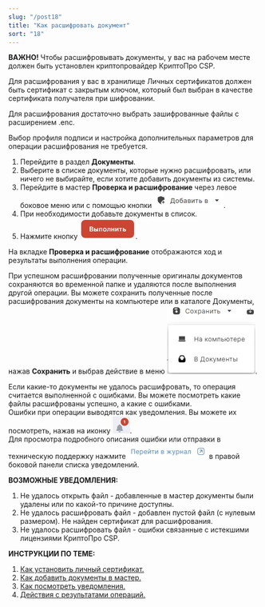 ```yaml
---
slug: "/post18"
title: "Как расшифровать документ"
sort: "18"
---
```


**ВАЖНО!**  Чтобы расшифровывать документы, у вас на рабочем месте должен быть установлен криптопровайдер КриптоПро CSP.  

Для расшифрования у вас в хранилище Личных сертификатов должен быть сертификат с закрытым ключом, который был выбран в качестве сертификата получателя при шифровании. 

Для расшифрования достаточно выбрать зашифрованные файлы с расширением .enc.

Выбор профиля подписи и настройка дополнительных параметров для операции расшифрования не требуется.  

1. Перейдите в раздел **Документы**.
2. Выберите в списке документы, которые нужно расшифровать, или ничего не выбирайте, если хотите добавить документы из системы.
3. Перейдите в мастер **Проверка и расшифрование** через левое боковое меню  или с помощью кнопки ![add-to-button.jpg](./images/add-to-button.jpg "Добавить в").
4. При необходимости добавьте документы в список.
5. Нажмите кнопку ![execute-button.jpg](./images/execute-button.jpg "Выполнить").

На вкладке **Проверка и расшифрование** отображаются ход и результаты выполнения операции.

При успешном расшифровании полученные оригиналы документов сохраняются во временной папке и удаляются после выполнения другой операции. Вы можете сохранить полученные после расшифрования документы на компьютере или в каталоге Документы, нажав **Сохранить** и выбрав действие в меню ![save-to-archive-button.jpg](./images/save-to-archive-button.jpg "Сохранить").

Если какие-то документы не удалось расшифровать, то операция считается выполненной с ошибками. Вы можете посмотреть какие файлы расшифрованы успешно, а какие с ошибками.   
Ошибки при операции выводятся как уведомления. Вы можете их посмотреть, нажав на иконку ![notifications-button.jpg](./images/notifications-button.jpg "События").  
Для просмотра подробного описания ошибки или отправки в техническую поддержку нажмите ![to-log-button.jpg](./images/to-log-button.jpg "Перейти в журнал") в правой боковой панели списка уведомлений.

**ВОЗМОЖНЫЕ УВЕДОМЛЕНИЯ:**  

1. Не удалось открыть файл - добавленные в мастер документы были удалены или по какой-то причине доступны.
2. Не удалось расшифровать файл - добавлен пустой файл (с нулевым размером). Не найден сертификат для расшифрования. 
3. Не удалось расшифровать файл - ошибки связанные с истекшими лицензиями КриптоПро CSP.


**ИНСТРУКЦИИ ПО ТЕМЕ:**  

1. [Как установить личный сертификат.](https://docs.cryptoarm.ru/06-v3.2-Beta/008-certs/import-my-cert)  
2. [Как добавить документы в мастер.](https://docs.cryptoarm.ru/06-v3.2-Beta/004-documents/add-docs)  
3. [Как посмотреть уведомления.](https://docs.cryptoarm.ru/06-v3.2-Beta/007-cryptoarm/notifications)  
4. [Действия с результатами операций.](https://docs.cryptoarm.ru/06-v3.2-Beta/004-documents/operations-result)  

